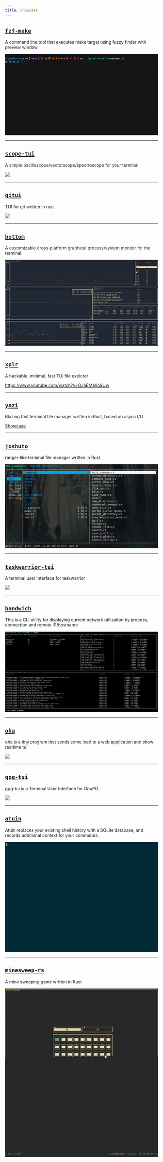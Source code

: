 ```yaml
---
title: Showcase
---
```


## [`fzf-make`](https://github.com/kyu08/fzf-make)

A command line tool that executes make target using fuzzy finder with preview window

![demo gif of fzf-make](https://raw.githubusercontent.com/kyu08/fzf-make/main/static/demo.gif)

---

## [`scope-tui`](https://github.com/alemidev/scope-tui)

A simple oscilloscope/vectorscope/spectroscope for your terminal

![](https://camo.githubusercontent.com/144d96875a367bd55d8cc2343da2479aefea9925106b71d9e73aa9bebc57c33f/68747470733a2f2f63646e2e616c656d692e6465762f73636f70652d7475692d776964652e706e67)

---

## [`gitui`](https://github.com/extrawurst/gitui)

TUI for git written in rust

![](https://github.com/extrawurst/gitui/blob/master/demo.gif?raw=true)

---

## [`bottom`](https://github.com/ClementTsang/bottom/)

A customizable cross-platform graphical process/system monitor for the terminal

![](https://github.com/ClementTsang/bottom/blob/master/assets/demo.gif?raw=true)

---

## [`xplr`](https://github.com/sayanarijit/xplr)

A hackable, minimal, fast TUI file explorer

<https://www.youtube.com/watch?v=QJaEMeVo9Uw>

---

## [`yazi`](https://yazi-rs.github.io/docs)

Blazing fast terminal file manager written in Rust, based on async I/O

[Showcase](https://yazi-rs.github.io/features)

---

## [`joshuto`](https://github.com/kamiyaa/joshuto)

ranger-like terminal file manager written in Rust

![](https://github.com/kamiyaa/joshuto/raw/main/screenshot.png?raw=true)

---

## [`taskwarrior-tui`](https://github.com/kdheepak/taskwarrior-tui)

A terminal user interface for taskwarrior

![](https://user-images.githubusercontent.com/1813121/159858280-3ca31e9a-fc38-4547-a92d-36a7758cf5dc.gif)

---

## [`bandwich`](https://github.com/imsnif/bandwhich)

This is a CLI utility for displaying current network utilization by process, connection and remote
IP/hostname

![](https://github.com/imsnif/bandwhich/blob/main/res/demo.gif?raw=true)

---

## [`oha`](https://github.com/hatoo/oha/)

oha is a tiny program that sends some load to a web application and show realtime tui

![](https://github.com/hatoo/oha/blob/master/demo.gif?raw=true)

---

## [`gpg-tui`](https://github.com/orhun/gpg-tui)

gpg-tui is a Terminal User Interface for GnuPG.

![](https://github.com/orhun/gpg-tui/blob/master/demo/gpg-tui-scrolling_rows.gif?raw=true)

---

## [`atuin`](https://github.com/atuinsh/atuin)

Atuin replaces your existing shell history with a SQLite database, and records additional context
for your commands.

![](https://github.com/atuinsh/atuin/blob/main/demo.gif?raw=true)

---

## [`minesweep-rs`](https://github.com/cpcloud/minesweep-rs)

A mine sweeping game written in Rust

![](https://github.com/cpcloud/minesweep-rs/blob/main/demo.gif?raw=true)
